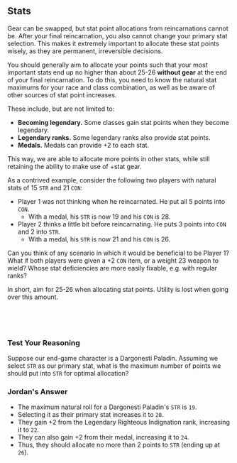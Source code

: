 &nbsp;
## Stats

Gear can be swapped, but stat point allocations from reincarnations cannot be. After your final reincarnation, you also cannot change your primary stat selection. This makes it extremely important to allocate these stat points wisely, as they are permanent, irreversible decisions.

You should generally aim to allocate your points such that your most important stats end up no higher than about 25-26 **without gear** at the end of your final reincarnation. To do this, you need to know the natural stat maximums for your race and class combination, as well as be aware of other sources of stat point increases.

These include, but are not limited to:
- **Becoming legendary.** Some classes gain stat points when they become legendary.
- **Legendary ranks.** Some legendary ranks also provide stat points.
- **Medals.** Medals can provide +2 to each stat.

This way, we are able to allocate more points in other stats, while still retaining the ability to make use of +stat gear.

As a contrived example, consider the following two players with natural stats of 15 `STR` and 21 `CON`:
- Player 1 was not thinking when he reincarnated. He put all 5 points into `CON`. 
  - With a medal, his `STR` is now 19 and his `CON` is 28.
- Player 2 thinks a little bit before reincarnating. He puts 3 points into `CON` and 2 into `STR`. 
  - With a medal, his `STR` is now 21 and his `CON` is 26.

Can you think of any scenario in which it would be beneficial to be Player 1? What if both players were given a +2 `CON` item, or a weight 23 weapon to wield? Whose stat deficiencies are more easily fixable, e.g. with regular ranks?

In short, aim for 25-26 when allocating stat points. Utility is lost when going over this amount. 

&nbsp;

&nbsp;

### Test Your Reasoning
Suppose our end-game character is a Dargonesti Paladin. Assuming we select `STR` as our primary stat, what is the maximum number of points we should put into `STR` for optimal allocation?

### Jordan's Answer
- The maximum natural roll for a Dargonesti Paladin's `STR` is `19`. 
- Selecting it as their primary stat increases it to `20`. 
- They gain +2 from the Legendary Righteous Indignation rank, increasing it to `22`.
- They can also gain +2 from their medal, increasing it to `24`.
- Thus, they should allocate no more than 2 points to `STR` (ending up at `26`).
